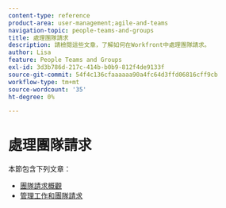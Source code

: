 ```yaml
---
content-type: reference
product-area: user-management;agile-and-teams
navigation-topic: people-teams-and-groups
title: 處理團隊請求
description: 請檢閱這些文章，了解如何在Workfront中處理團隊請求。
author: Lisa
feature: People Teams and Groups
exl-id: 3d3b786d-217c-414b-b0b9-812f4de9133f
source-git-commit: 54f4c136cfaaaaaa90a4fc64d3ffd06816cff9cb
workflow-type: tm+mt
source-wordcount: '35'
ht-degree: 0%

---
```


# 處理團隊請求

本節包含下列文章：

* [團隊請求概觀](../../people-teams-and-groups/work-with-team-requests/team-requests-overview.md)
* [管理工作和團隊請求](../../people-teams-and-groups/work-with-team-requests/manage-work-and-team-requests.md)
